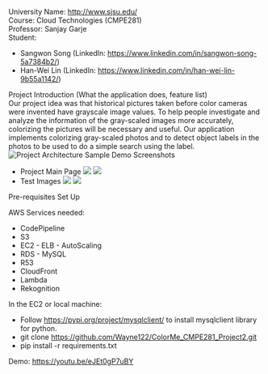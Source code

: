 ﻿University Name: http://www.sjsu.edu/<br>
Course: Cloud Technologies (CMPE281) <br>
Professor: Sanjay Garje <br>
Student: 
- Sangwon Song (LinkedIn: https://www.linkedin.com/in/sangwon-song-5a7384b2/)
- Han-Wei Lin (LinkedIn: https://www.linkedin.com/in/han-wei-lin-9b55a1142/)

Project Introduction (What the application does, feature list) <br>
Our project idea was that historical pictures taken before color cameras were invented have grayscale image values. To help people investigate and analyze the information of the gray-scaled images more accurately, colorizing the pictures will be necessary and useful.
Our application implements colorizing gray-scaled photos and to detect object labels in the photos to be used to do a simple search using the label. 
![Project Architecture](https://drive.google.com/uc?export=view&id=1XS-t4MzhrGwyGM34txlQt1IML_9vBoBx)
Sample Demo Screenshots
* Project Main Page
![](https://drive.google.com/uc?export=view&id=1betF4ybXFJxCu7L6t7hXTlFlBpbu8AOf)
![](https://drive.google.com/uc?export=view&id=1YGF81ARUK_QPtp6x0w9phmR1x5e8BzX5)
* Test Images
![](https://drive.google.com/uc?export=view&id=1EuGdQY9o51RRCXYd4lvkThG-LV02QDBP)
![](https://drive.google.com/uc?export=view&id=1Q7toA8vwAaWeI-_TDutOssqK0QG_I5nn)

Pre-requisites Set Up

AWS Services needed:
- CodePipeline
- S3
- EC2 - ELB - AutoScaling
- RDS - MySQL
- R53
- CloudFront
- Lambda
- Rekognition

In the EC2 or local machine:
- Follow https://pypi.org/project/mysqlclient/ to install mysqlclient library for python.
- git clone https://github.com/Wayne122/ColorMe_CMPE281_Project2.git
- pip install -r requirements.txt

Demo: https://youtu.be/eJEt0gP7uBY
